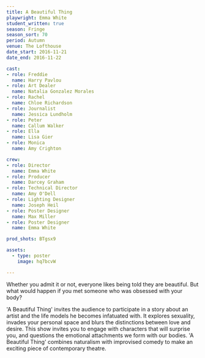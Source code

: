 ```yaml
---
title: A Beautiful Thing
playwright: Emma White
student_written: true
season: Fringe
season_sort: 70
period: Autumn
venue: The Lofthouse
date_start: 2016-11-21
date_end: 2016-11-22

cast:
- role: Freddie
  name: Harry Pavlou
- role: Art Dealer
  name: Natalia Gonzalez Morales
- role: Rachel
  name: Chloe Richardson
- role: Journalist
  name: Jessica Lundholm
- role: Peter
  name: Callum Walker
- role: Ella
  name: Lisa Gier
- role: Monica
  name: Amy Crighton

crew:
- role: Director
  name: Emma White
- role: Producer
  name: Darcey Graham
- role: Technical Director
  name: Amy O'Dell
- role: Lighting Designer
  name: Joseph Heil
- role: Poster Designer
  name: Max Miller
- role: Poster Designer
  name: Emma White

prod_shots: BTgsx9

assets:
  - type: poster
    image: hq7bcvW

---
```

Whether you admit it or not, everyone likes being told they are beautiful. But what would happen if you met someone who was obsessed with your body?

'A Beautiful Thing' invites the audience to participate in a story about an artist and the life models he becomes infatuated with. It explores sexuality, invades your personal space and blurs the distinctions between love and desire. This show invites you to engage with characters that will surprise you, and questions the emotional attachments we form with our bodies. 'A Beautiful Thing' combines naturalism with improvised comedy to make an exciting piece of contemporary theatre.